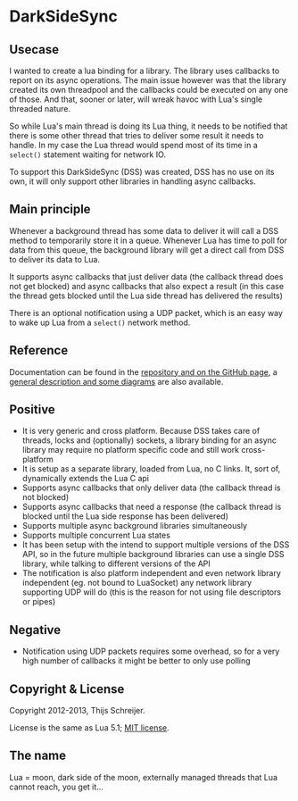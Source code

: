 DarkSideSync
============

Usecase
-------
I wanted to create a lua binding for a library. The library uses callbacks to report on its async operations. The main issue however was that the library created its own threadpool and the callbacks could be executed on any one of those. And that, sooner or later, will wreak havoc with Lua's single threaded nature.

So while Lua's main thread is doing its Lua thing, it needs to be notified that there is some other thread that tries to deliver some result it needs to handle. In my case the Lua thread would spend most of its time in a `select()` statement waiting for network IO.

To support this DarkSideSync (DSS) was created, DSS has no use on its own, it will only support other libraries in handling async callbacks.

Main principle
--------------
Whenever a background thread has some data to deliver it will call a DSS method to temporarily store it in a queue. Whenever Lua has time to poll for data from this queue, the background library will get a direct call from DSS to deliver its data to Lua.

It supports async callbacks that just deliver data (the callback thread does not get blocked) and async callbacks that also expect a result (in this case the thread gets blocked until the Lua side thread has delivered the results)

There is an optional notification using a UDP packet, which is an easy way to wake up Lua from a `select()` network method.

Reference
---------
Documentation can be found in the [repository and on the GitHub page](http://tieske.github.com/DarkSideSync), a [general description and some diagrams](http://tieske.github.com/DarkSideSync/background_worker_lib_spec_0v4.pdf) are also available.

Positive
--------

- It is very generic and cross platform. Because DSS takes care of threads, locks and (optionally) sockets, a library binding for an async library may require no platform specific code and still work cross-platform
- It is setup as a separate library, loaded from Lua, no C links. It, sort of, dynamically extends the Lua C api
- Supports async callbacks that only deliver data (the callback thread is not blocked)
- Supports async callbacks that need a response (the callback thread is blocked until the Lua side response has been delivered)
- Supports multiple async background libraries simultaneously
- Supports multiple concurrent Lua states
- It has been setup with the intend to support multiple versions of the DSS API, so in the future multiple background libraries can use a single DSS library, while talking to different versions of the API
- The notification is also platform independent and even network library independent (eg. not bound to LuaSocket) any network library supporting UDP will do (this is the reason for not using file descriptors or pipes)

Negative
--------

- Notification using UDP packets requires some overhead, so for a very high number of callbacks it might be better to only use polling


Copyright & License
-------------------
Copyright 2012-2013, Thijs Schreijer.

License is the same as Lua 5.1; [MIT license](http://opensource.org/licenses/MIT).

The name
--------
Lua = moon, dark side of the moon, externally managed threads that Lua cannot reach, you get it...
